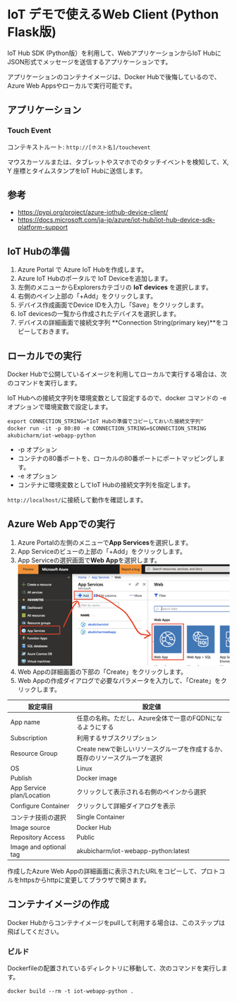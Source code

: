 # IoT デモで使えるWeb Client (Python Flask版)

IoT Hub SDK (Python版）を利用して、WebアプリケーションからIoT HubにJSON形式でメッセージを送信するアプリケーションです。

アプリケーションのコンテナイメージは、Docker Hubで後悔しているので、Azure Web Appsやローカルで実行可能です。

## アプリケーション
### Touch Event

コンテキストルート: `http://[ホスト名]/touchevent`

マウスカーソルまたは、タブレットやスマホでのタッチイベントを検知して、X, Y 座標とタイムスタンプをIoT Hubに送信します。

## 参考
* https://pypi.org/project/azure-iothub-device-client/
* https://docs.microsoft.com/ja-jp/azure/iot-hub/iot-hub-device-sdk-platform-support


## IoT Hubの準備

1. Azure Portal で Azure IoT Hubを作成します。
1. Azure IoT Hubのポータルで IoT Deviceを追加します。
 1. 左側のメニューからExplorersカテゴリの **IoT devices** を選択します。
 1. 右側のペイン上部の「+Add」をクリックします。
 1. デバイス作成画面でDevice IDを入力し「Save」をクリックします。
1. IoT devicesの一覧から作成されたデバイスを選択します。
1. デバイスの詳細画面で接続文字列 **Connection String(primary key)**をコピーしておきます。


## ローカルでの実行

Docker Hubで公開しているイメージを利用してローカルで実行する場合は、次のコマンドを実行します。

IoT Hubへの接続文字列を環境変数として設定するので、docker コマンドの -e オプションで環境変数で設定します。
```
export CONNECTION_STRING="IoT Hubの準備でコピーしておいた接続文字列"
docker run -it -p 80:80 -e CONNECTION_STRING=$CONNECTION_STRING akubicharm/iot-webapp-python
```

* -p オプション
 * コンテナの80番ポートを、ローカルの80番ポートにポートマッピングします。
* -e オプション
 * コンテナに環境変数としてIoT Hubの接続文字列を指定します。

`http://localhost/`に接続して動作を確認します。


## Azure Web Appでの実行

1. Azure Portalの左側のメニューで**App Services**を選択します。
1. App Serviceのビューの上部の「+Add」をクリックします。
1. App Serviceの選択画面で**Web App**を選択します。
![](./images/createwebapp.png)
1. Web Appの詳細画面の下部の「Create」をクリックします。
1. Web Appの作成ダイアログで必要なパラメータを入力して、「Create」をクリックします。

|設定項目|設定値|
|---|---|
|App name|任意の名称。ただし、Azure全体で一意のFQDNになるようにする|
|Subscription|利用するサブスクリプション|
|Resource Group|Create newで新しいリソースグループを作成するか、既存のリソースグループを選択|
|OS|Linux|
|Publish|Docker image|
|App Service plan/Location|クリックして表示される右側のペインから選択|
|Configure Container|クリックして詳細ダイアログを表示|
|コンテナ技術の選択|Single Container|
|Image source|Docker Hub|
|Repository Access|Public|
|Image and optional tag|akubicharm/iot-webapp-python:latest|

作成したAzure Web Appの詳細画面に表示されたURLをコピーして、プロトコルをhttpsからhttpに変更してブラウザで開きます。


## コンテナイメージの作成

Docker Hubからコンテナイメージをpullして利用する場合は、このステップは飛ばしてください。

### ビルド
Dockerfileの配置されているディレクトリに移動して、次のコマンドを実行します。
```
docker build --rm -t iot-webapp-python .
```
